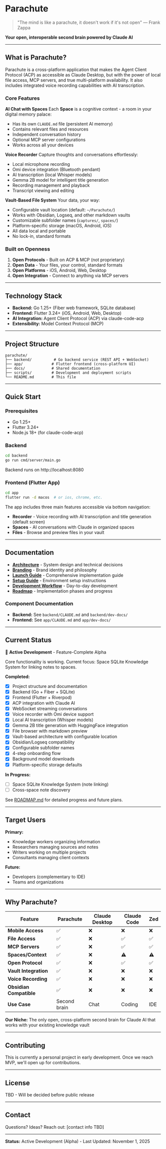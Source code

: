 # Parachute

> "The mind is like a parachute, it doesn't work if it's not open" — Frank Zappa

**Your open, interoperable second brain powered by Claude AI**

---

## What is Parachute?

Parachute is a cross-platform application that makes the Agent Client Protocol (ACP) as accessible as Claude Desktop, but with the power of local file access, MCP servers, and true multi-platform availability. It also includes integrated voice recording capabilities with AI transcription.

### Core Features

**AI Chat with Spaces**
Each **Space** is a cognitive context - a room in your digital memory palace:

- Has its own `CLAUDE.md` file (persistent AI memory)
- Contains relevant files and resources
- Independent conversation history
- Optional MCP server configurations
- Works across all your devices

**Voice Recorder**
Capture thoughts and conversations effortlessly:

- Local microphone recording
- Omi device integration (Bluetooth pendant)
- AI transcription (local Whisper models)
- Gemma 2B model for intelligent title generation
- Recording management and playback
- Transcript viewing and editing

**Vault-Based File System**
Your data, your way:

- Configurable vault location (default: `~/Parachute/`)
- Works with Obsidian, Logseq, and other markdown vaults
- Customizable subfolder names (`captures/`, `spaces/`)
- Platform-specific storage (macOS, Android, iOS)
- All data local and portable
- No lock-in, standard formats

### Built on Openness

1. **Open Protocols** - Built on ACP & MCP (not proprietary)
2. **Open Data** - Your files, your control, standard formats
3. **Open Platforms** - iOS, Android, Web, Desktop
4. **Open Integration** - Connect to anything via MCP servers

---

## Technology Stack

- **Backend:** Go 1.25+ (Fiber web framework, SQLite database)
- **Frontend:** Flutter 3.24+ (iOS, Android, Web, Desktop)
- **AI Integration:** Agent Client Protocol (ACP) via claude-code-acp
- **Extensibility:** Model Context Protocol (MCP)

---

## Project Structure

```
parachute/
├── backend/          # Go backend service (REST API + WebSocket)
├── app/             # Flutter frontend (cross-platform UI)
├── docs/            # Shared documentation
├── scripts/         # Development and deployment scripts
└── README.md        # This file
```

---

## Quick Start

### Prerequisites

- Go 1.25+
- Flutter 3.24+
- Node.js 18+ (for claude-code-acp)

### Backend

```bash
cd backend
go run cmd/server/main.go
```

Backend runs on http://localhost:8080

### Frontend (Flutter App)

```bash
cd app
flutter run -d macos  # or ios, chrome, etc.
```

The app includes three main features accessible via bottom navigation:

- **Recorder** - Voice recording with AI transcription and title generation (default screen)
- **Spaces** - AI conversations with Claude in organized spaces
- **Files** - Browse and preview files in your vault

---

## Documentation

- **[Architecture](ARCHITECTURE.md)** - System design and technical decisions
- **[Branding](docs/BRANDING.md)** - Brand identity and philosophy
- **[Launch Guide](docs/LAUNCH-GUIDE.md)** - Comprehensive implementation guide
- **[Setup Guide](docs/SETUP.md)** - Environment setup instructions
- **[Development Workflow](docs/DEVELOPMENT-WORKFLOW.md)** - Day-to-day development
- **[Roadmap](docs/ROADMAP.md)** - Implementation phases and progress

### Component Documentation

- **Backend:** See `backend/CLAUDE.md` and `backend/dev-docs/`
- **Frontend:** See `app/CLAUDE.md` and `app/dev-docs/`

---

## Current Status

🚀 **Active Development** - Feature-Complete Alpha

Core functionality is working. Current focus: Space SQLite Knowledge System for linking notes to spaces.

**Completed:**

- [x] Project structure and documentation
- [x] Backend (Go + Fiber + SQLite)
- [x] Frontend (Flutter + Riverpod)
- [x] ACP integration with Claude AI
- [x] WebSocket streaming conversations
- [x] Voice recorder with Omi device support
- [x] Local AI transcription (Whisper models)
- [x] Gemma 2B title generation with HuggingFace integration
- [x] File browser with markdown preview
- [x] Vault-based architecture with configurable location
- [x] Obsidian/Logseq compatibility
- [x] Configurable subfolder names
- [x] 4-step onboarding flow
- [x] Background model downloads
- [x] Platform-specific storage defaults

**In Progress:**

- [ ] Space SQLite Knowledge System (note linking)
- [ ] Cross-space note discovery

See [ROADMAP.md](ROADMAP.md) for detailed progress and future plans.

---

## Target Users

**Primary:**

- Knowledge workers organizing information
- Researchers managing sources and notes
- Writers working on multiple projects
- Consultants managing client contexts

**Future:**

- Developers (complementary to IDE)
- Teams and organizations

---

## Why Parachute?

| Feature                 | Parachute    | Claude Desktop | Claude Code | Zed |
| ----------------------- | ------------ | -------------- | ----------- | --- |
| **Mobile Access**       | ✅           | ❌             | ❌          | ❌  |
| **File Access**         | ✅           | ❌             | ✅          | ✅  |
| **MCP Servers**         | ✅           | ❌             | ✅          | ✅  |
| **Spaces/Context**      | ✅           | ❌             | ⚠️          | ⚠️  |
| **Open Protocol**       | ✅           | ❌             | ✅          | ✅  |
| **Vault Integration**   | ✅           | ❌             | ❌          | ❌  |
| **Voice Recording**     | ✅           | ❌             | ❌          | ❌  |
| **Obsidian Compatible** | ✅           | ❌             | ❌          | ❌  |
| **Use Case**            | Second brain | Chat           | Coding      | IDE |

**Our Niche:** The only open, cross-platform second brain for Claude AI that works with your existing knowledge vault

---

## Contributing

This is currently a personal project in early development. Once we reach MVP, we'll open up for contributions.

---

## License

TBD - Will be decided before public release

---

## Contact

Questions? Ideas? Reach out: [contact info TBD]

---

**Status:** Active Development (Alpha) - Last Updated: November 1, 2025

